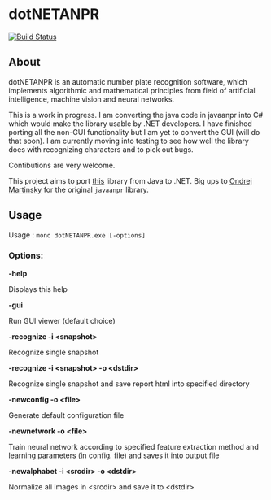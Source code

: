 # dotNETANPR

[![Build Status](https://travis-ci.org/bolorundurowb/dotNETANPR.svg?branch=master)](https://travis-ci.org/bolorundurowb/dotNETANPR)


## About
dotNETANPR is an automatic number plate recognition software, which implements algorithmic and mathematical principles from field of artificial intelligence, machine vision and neural networks.

This is a work in progress. I am converting the java code in javaanpr into C# which would make the library usable by .NET developers. I have finished porting all the non-GUI functionality but I am yet to convert the GUI (will do that soon). I am currently moving into testing to see how well the library does with recognizing characters and to pick out bugs.

Contibutions are very welcome.

This project aims to port [this](https://github.com/oskopek/javaanpr) library from Java to .NET. Big ups to [Ondrej Martinsky](https://sourceforge.net/u/martinsky/profile/) for the original `javaanpr` library.

## Usage
Usage : `mono dotNETANPR.exe [-options]`

### Options:

**-help**

Displays this help

**-gui**

Run GUI viewer (default choice)

**-recognize -i &lt;snapshot&gt;**

Recognize single snapshot

**-recognize -i &lt;snapshot&gt; -o &lt;dstdir&gt;**

Recognize single snapshot and save report html into specified directory

**-newconfig -o &lt;file&gt;**

Generate default configuration file

**-newnetwork -o &lt;file&gt;**

Train neural network according to specified feature extraction method and learning parameters (in config. file) and saves it into output file

**-newalphabet -i &lt;srcdir&gt; -o &lt;dstdir&gt;**

Normalize all images in &lt;srcdir&gt; and save it to &lt;dstdir&gt;